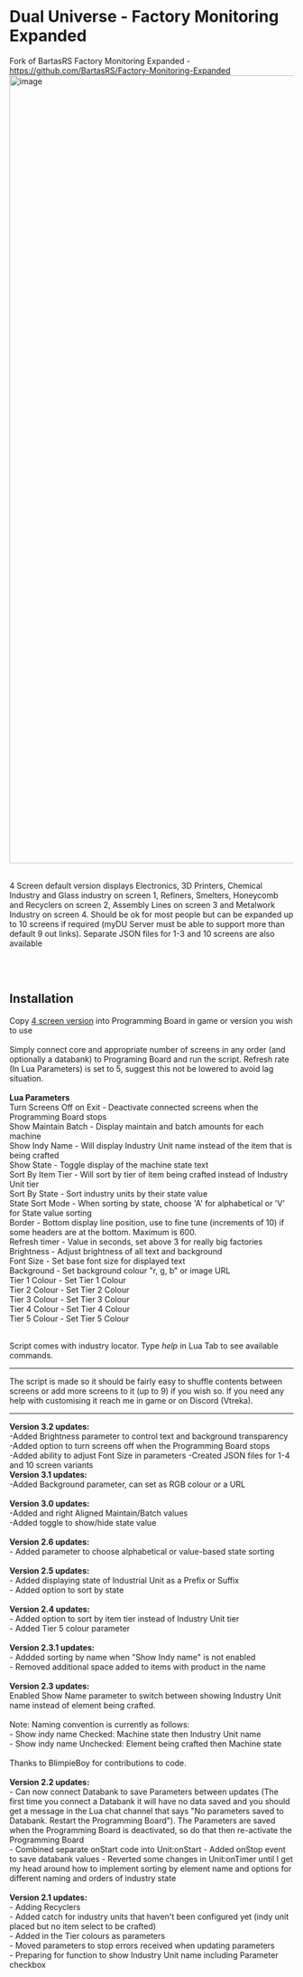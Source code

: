 # Dual Universe - Factory Monitoring Expanded
Fork of BartasRS Factory Monitoring Expanded - https://github.com/BartasRS/Factory-Monitoring-Expanded
<img width="1740" height="1394" alt="image" src="https://github.com/user-attachments/assets/a5823ec7-32ab-4b75-88ba-95f682ec2ac9" />

<br>
4 Screen default version displays Electronics, 3D Printers, Chemical Industry and Glass industry on screen 1, Refiners, Smelters, Honeycomb and Recyclers on screen 2, Assembly Lines on screen 3 and Metalwork Industry on screen 4. Should be ok for most people but can be expanded up to 10 screens if required (myDU Server must be able to support more than default 9 out links). Separate JSON files for 1-3 and 10 screens are also available<br>

<br><br>
## Installation
Copy [4 screen version](https://github.com/Vtreka/Factory-Monitoring-Expanded/blob/main/PB.json) into Programming Board in game or version you wish to use <br><br>
Simply connect core and appropriate number of screens in any order (and optionally a databank) to Programing Board and run the script. Refresh rate (In Lua Parameters) is set to 5, suggest this not be lowered to avoid lag situation.<br><br>
<b>**Lua Parameters**</b><br>
Turn Screens Off on Exit - Deactivate connected screens when the Programming Board stops<br>
Show Maintain Batch - Display maintain and batch amounts for each machine <br>
Show Indy Name - Will display Industry Unit name instead of the item that is being crafted<br>
Show State - Toggle display of the machine state text<br>
Sort By Item Tier - Will sort by tier of item being crafted instead of Industry Unit tier <br>
Sort By State - Sort industry units by their state value <br>
State Sort Mode - When sorting by state, choose 'A' for alphabetical or 'V' for State value sorting <br>
Border - Bottom display line position, use to fine tune (increments of 10) if some headers are at the bottom. Maximum is 600.<br>
Refresh timer - Value in seconds, set above 3 for really big factories<br>
Brightness - Adjust brightness of all text and background <br>
Font Size - Set base font size for displayed text <br>
Background - Set background colour "r, g, b" or image URL<br>
Tier 1 Colour - Set Tier 1 Colour<br>
Tier 2 Colour - Set Tier 2 Colour<br>
Tier 3 Colour - Set Tier 3 Colour<br>
Tier 4 Colour - Set Tier 4 Colour<br>
Tier 5 Colour - Set Tier 5 Colour<br>

<br>
Script comes with industry locator. Type <i>help</i> in Lua Tab to see available commands.

<hr>
The script is made so it should be fairly easy to shuffle contents between screens or add more screens to it (up to 9) if you wish so. If you need any help with customising it reach me in game or on Discord (Vtreka).

<br>
<hr>
<b>Version 3.2 updates:</b><br>
    -Added Brightness parameter to control text and background transparency<br>
    -Added option to turn screens off when the Programming Board stops<br>
    -Added ability to adjust Font Size in parameters
    -Created JSON files for 1-4 and 10 screen variants
<br>
<b>Version 3.1 updates:</b><br>
    -Added Background parameter, can set as RGB colour or a URL<br>
<br>
<b>Version 3.0 updates:</b><br>
    -Added and right Aligned Maintain/Batch values<br>
    -Added toggle to show/hide state value<br>
<br>
<b>Version 2.6 updates:</b><br>
    - Added parameter to choose alphabetical or value-based state sorting<br>
<br>
<b>Version 2.5 updates:</b><br>
    - Added displaying state of Industrial Unit as a Prefix or Suffix<br>
    - Added option to sort by state<br>
<br>
<b>Version 2.4 updates:</b><br>
    - Added option to sort by item tier instead of Industry Unit tier<br>
    - Added Tier 5 colour parameter<br>
<br>
<b>Version 2.3.1 updates:</b><br>
    - Addded sorting by name when "Show Indy name" is not enabled<br>
    - Removed additional space added to items with product in the name<br>
<br>   
<b>Version 2.3 updates:</b><br>
Enabled Show Name parameter to switch between showing Industry Unit name instead of element being crafted. <br>
<br>
Note: Naming convention is currently as follows:<br>
    - Show indy name Checked: Machine state then Industry Unit name<br>
    - Show indy name Unchecked: Element being crafted then Machine state<br>
<br>
Thanks to BlimpieBoy for contributions to code.<br>
<br>
<b>Version 2.2 updates:</b><br>
    - Can now connect Databank to save Parameters between updates (The first time you connect a Databank it will have no data saved and you should get a message in the Lua chat channel that says "No parameters saved to Databank. Restart the Programming Board"). The Parameters are saved when the Programming Board is deactivated, so do that then re-activate the Programming Board<br>
    - Combined separate onStart code into Unit:onStart
    - Added onStop event to save databank values
    - Reverted some changes in Unit:onTimer until I get my head around how to implement sorting by element name and options for different naming and orders of industry state <br>
<br>
<b>Version 2.1 updates:</b><br>
    - Adding Recyclers<br>
    - Added catch for industry units that haven't been configured yet (indy unit placed but no item select to be crafted)<br>
    - Added in the Tier colours as parameters<br>
    - Moved parameters to stop errors received when updating parameters<br>
    - Preparing for function to show Industry Unit name including Parameter checkbox<br>
